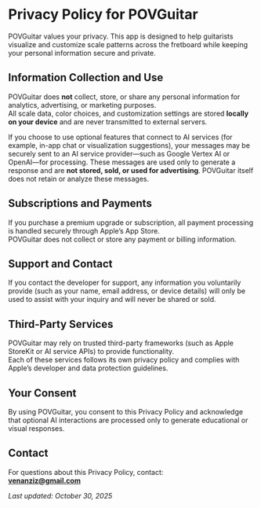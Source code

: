 # Privacy Policy for POVGuitar

POVGuitar values your privacy. This app is designed to help guitarists visualize and customize scale patterns across the fretboard while keeping your personal information secure and private.

## Information Collection and Use
POVGuitar does **not** collect, store, or share any personal information for analytics, advertising, or marketing purposes.  
All scale data, color choices, and customization settings are stored **locally on your device** and are never transmitted to external servers.

If you choose to use optional features that connect to AI services (for example, in-app chat or visualization suggestions), your messages may be securely sent to an AI service provider—such as Google Vertex AI or OpenAI—for processing. These messages are used only to generate a response and are **not stored, sold, or used for advertising**. POVGuitar itself does not retain or analyze these messages.

## Subscriptions and Payments
If you purchase a premium upgrade or subscription, all payment processing is handled securely through Apple’s App Store.  
POVGuitar does not collect or store any payment or billing information.

## Support and Contact
If you contact the developer for support, any information you voluntarily provide (such as your name, email address, or device details) will only be used to assist with your inquiry and will never be shared or sold.

## Third-Party Services
POVGuitar may rely on trusted third-party frameworks (such as Apple StoreKit or AI service APIs) to provide functionality.  
Each of these services follows its own privacy policy and complies with Apple’s developer and data protection guidelines.

## Your Consent
By using POVGuitar, you consent to this Privacy Policy and acknowledge that optional AI interactions are processed only to generate educational or visual responses.

## Contact
For questions about this Privacy Policy, contact:  
**venanziz@gmail.com**

_Last updated: October 30, 2025_

